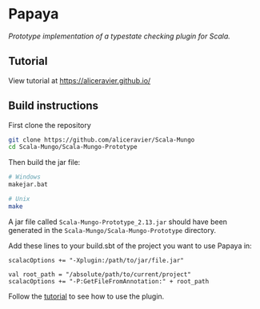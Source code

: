# Papaya
*Prototype implementation of a typestate checking plugin for Scala.*

## Tutorial
View tutorial at https://aliceravier.github.io/


## Build instructions

First clone the repository 
```bash
git clone https://github.com/aliceravier/Scala-Mungo
cd Scala-Mungo/Scala-Mungo-Prototype
```

Then build the jar file:

```bash
# Windows
makejar.bat

# Unix
make
```
A jar file called `Scala-Mungo-Prototype_2.13.jar` should have been generated in the `Scala-Mungo/Scala-Mungo-Prototype` directory.

Add these lines to your build.sbt of the project you want to use Papaya in:
```
scalacOptions += "-Xplugin:/path/to/jar/file.jar"

val root_path = "/absolute/path/to/current/project"
scalacOptions += "-P:GetFileFromAnnotation:" + root_path
```

Follow the [tutorial](https://aliceravier.github.io/) to see how to use the plugin.
